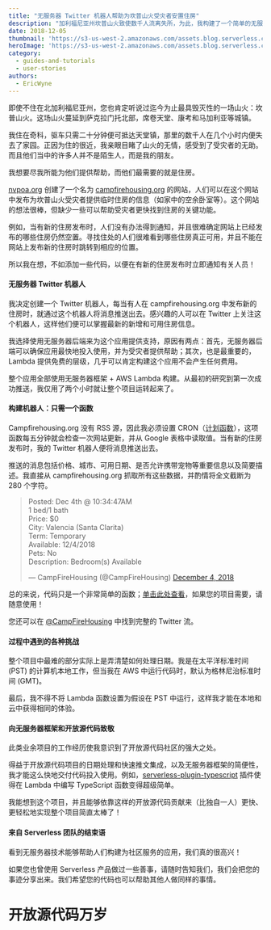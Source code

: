 ```yaml
---
title: "无服务器 Twitter 机器人帮助为坎普山火受灾者安置住房"
description: "加利福尼亚州坎普山火致使数千人流离失所，为此，我构建了一个简单的无服务器 Twitter 机器人来帮助将受灾者安置在临时住房！"
date: 2018-12-05
thumbnail: 'https://s3-us-west-2.amazonaws.com/assets.blog.serverless.com/camp-fire/camp-fire-housing-thumb.jpg'
heroImage: 'https://s3-us-west-2.amazonaws.com/assets.blog.serverless.com/camp-fire/camp-fire-housing.jpg'
category:
  - guides-and-tutorials
  - user-stories
authors: 
  - EricWyne
---
```


即使不住在北加利福尼亚州，您也肯定听说过迄今为止最具毁灭性的一场山火：坎普山火。这场山火蔓延到萨克拉门托北部，席卷天堂、康考和马加利亚等城镇。

我住在奇科，驱车只需二十分钟便可抵达天堂镇，那里的数千人在几个小时内便失去了家园。正因为住的很近，我亲眼目睹了山火的无情，感受到了受灾者的无助。而且他们当中的许多人并不是陌生人，而是我的朋友。

我想要尽我所能为他们提供帮助，而他们最需要的就是住房。

[nvpoa.org](https://www.nvpoa.org/) 创建了一个名为 [campfirehousing.org](https://www.campfirehousing.org/) 的网站，人们可以在这个网站中发布为坎普山火受灾者提供临时住房的信息（如家中的空余卧室等）。这个网站的想法很棒，但缺少一些可以帮助受灾者更快找到住房的关键功能。

例如，当有新的住房发布时，人们没有办法得到通知，并且很难确定网站上已经发布的哪些住房仍然空置。寻找住处的人们很难看到哪些住房真正可用，并且不能在网站上发布新的住房时跳转到相应的位置。

所以我在想，不如添加一些代码，以便在有新的住房发布时立即通知有关人员！

#### 无服务器 Twitter 机器人

我决定创建一个 Twitter 机器人，每当有人在 campfirehousing.org 中发布新的住房时，就通过这个机器人将消息推送出去。感兴趣的人可以在 Twitter 上关注这个机器人，这样他们便可以掌握最新的新增和可用住房信息。

我选择使用无服务器后端来为这个应用提供支持，原因有两点：首先，无服务器后端可以确保应用最快地投入使用，并为受灾者提供帮助；其次，也是最重要的，Lambda 提供免费的层级，几乎可以肯定构建这个应用不会产生任何费用。

整个应用全部使用无服务器框架 + AWS Lambda 构建。从最初的研究到第一次成功推送，我仅用了两个小时就让整个项目运转起来了。

#### 构建机器人：只需一个函数

Campfirehousing.org 没有 RSS 源，因此我必须设置 CRON（[计划函数](https://serverless.com/framework/docs/providers/aws/events/schedule/)），这项函数每五分钟就会检查一次网站更新，并从 Google 表格中读取值。当有新的住房发布时，我的 Twitter 机器人便将消息推送出去。

推送的消息包括价格、城市、可用日期、是否允许携带宠物等重要信息以及简要描述。我直接从 campfirehousing.org 抓取所有这些数据，并酌情将全文截断为 280 个字符。

<blockquote class="twitter-tweet" data-lang="en"><p lang="en" dir="ltr">Posted: Dec 4th @ 10:34:47AM<br>1 bed/1 bath<br>Price: $0<br>City: Valencia (Santa Clarita)<br>Term: Temporary<br>Available: 12/4/2018<br>Pets: No<br>Description: Bedroom(s) Available</p>— CampFireHousing (@CampFireHousing) <a href="https://twitter.com/CampFireHousing/status/1070024789736095744?ref_src=twsrc%5Etfw">December 4, 2018</a></blockquote>
<script async src="https://platform.twitter.com/widgets.js" charset="utf-8"></script>

总的来说，代码只是一个非常简单的函数；[单击此处查看](https://gist.github.com/ecwyne/0438408804cd6e1023ba381c4cb5efc9)，如果您的项目需要，请随意使用！

您还可以在 [@CampFireHousing](https://twitter.com/CampFireHousing) 中找到完整的 Twitter 流。

#### 过程中遇到的各种挑战

整个项目中最难的部分实际上是弄清楚如何处理日期。我是在太平洋标准时间 (PST) 的计算机本地工作，但当我在 AWS 中运行代码时，默认为格林尼治标准时间 (GMT)。

最后，我不得不将 Lambda 函数设置为假设在 PST 中运行，这样我才能在本地和云中获得相同的体验。

#### 向无服务器框架和开放源代码致敬

此类业余项目的工作经历使我意识到了开放源代码社区的强大之处。

得益于开放源代码项目的日期处理和快速推文集成，以及无服务器框架的简便性，我才能这么快地交付代码投入使用。例如，[serverless-plugin-typescript](https://github.com/prisma/serverless-plugin-typescript) 插件使得在 Lambda 中编写 TypeScript 函数变得超级简单。

我能想到这个项目，并且能够依靠这样的开放源代码贡献来（比独自一人）更快、更轻松地实现整个项目简直太棒了！

#### 来自 Serverless 团队的结束语

看到无服务器技术能够帮助人们构建为社区服务的应用，我们真的很高兴！

如果您也曾使用 Serverless 产品做过一些善事，请随时告知我们，我们会把您的事迹分享出来。我们希望您的代码也可以帮助其他人做同样的事情。

# 开放源代码万岁
